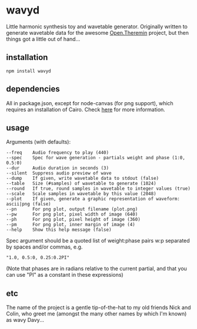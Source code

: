 # wavyd
Little harmonic synthesis toy and wavetable generator. Originally written to generate wavetable data for
the awesome [Open.Theremin](http://www.gaudi.ch/OpenTheremin/) project, but then things got a little out of hand...

## installation
```
npm install wavyd
```

## dependencies
All in package.json, except for node-canvas (for png support), which requires an installation of Cairo. Check
[here](https://www.npmjs.com/package/canvas) for more information.

## usage

Arguments (with defaults):

```
--freq    Audio frequency to play (440)
--spec    Spec for wave generation - partials weight and phase (1:0, 0.5:0)
--dur     Audio duration in seconds (3)
--silent  Suppress audio preview of wave
--dump    If given, write wavetable data to stdout (false)
--table   Size (#samples) of wavetable to generate (1024)
--round   If true, round samples in wavetable to integer values (true)
--scale   Scale samples in wavetable by this value (2048)
--plot    If given, generate a graphic representation of waveform: ascii|png (false)
--pn      For png plot, output filename (plot.png)
--pw      For png plot, pixel width of image (640)
--ph      For png plot, pixel height of image (360)
--pm      For png plot, inner margin of image (4)
--help    Show this help message (false)
```

Spec argument should be a quoted list of weight:phase pairs w:p
separated by spaces and/or commas, e.g.

```
"1.0, 0.5:0, 0.25:0.2PI"
```

(Note that phases are in radians relative to the current partial, and
that you can use "PI" as a constant in these expressions)

## etc
The name of the project is a gentle tip-of-the-hat to my old friends Nick and Colin, who
greet me (amongst the many other names by which I'm known) as wavy Davy...